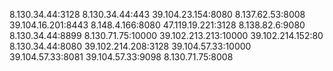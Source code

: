 8.130.34.44:3128
8.130.34.44:443
39.104.23.154:8080
8.137.62.53:8008
39.104.16.201:8443
8.148.4.166:8080
47.119.19.221:3128
8.138.82.6:9080
8.130.34.44:8899
8.130.71.75:10000
39.102.213.213:10000
39.102.214.152:80
8.130.34.44:8080
39.102.214.208:3128
39.104.57.33:10000
39.104.57.33:8081
39.104.57.33:9098
8.130.71.75:8008
